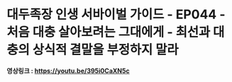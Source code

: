 # 대두족장 인생 서바이벌 가이드 - EP044 - 처음 대충 살아보려는 그대에게 - 최선과 대충의 상식적 결말을 부정하지 말라

**영상링크 : https://youtu.be/395i0CaXN5c**